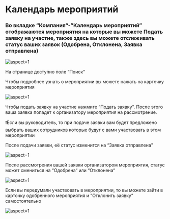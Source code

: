 # Календарь мероприятий

### Во вкладке “Компания“-”Календарь мероприятий” отображаются мероприятия на которые вы можете Подать заявку на участие, также здесь вы можете отслеживать статус ваших заявок (Одобрена, Отклонена, Заявка отправлена)

 ![](/api/attachments.redirect?id=bd136c86-6d47-4c79-8e3d-712178fd79fa "aspect=1")

На странице доступно поле “Поиск“


Чтобы подробнее узнать о мероприятии вы можете нажать на карточку мероприятия

 ![](/api/attachments.redirect?id=5768244b-b790-45f5-abf8-e6d36d4f2c11 "aspect=1")

Чтобы подать заявку на участие нажмите “Подать заявку“. После этого ваша заявка попадет к организатору мероприятия на рассмотрение. 

❗Если вы руководитель, то при подаче заявки вам будет предложено выбрать ваших сотрудников которые будут с вами участвовать в этом мероприятии


После подачи заявки, её статус изменится на “Заявка отправлена"

 ![](/api/attachments.redirect?id=92c56d95-8b39-48ae-b056-fb7a86d9a728 "aspect=1")


После рассмотрения вашей заявки организатором мероприятия, статус может смениться на “Одобрена“ или “Отклонена“

 ![](/api/attachments.redirect?id=2edddc39-7f71-4ffd-bd13-9c29da1a7c9f "aspect=1")


Если вы передумали участвовать в мероприятии, то вы можете зайти в карточку одобренного мероприятия и “Отклонить заявку“ самостоятельно

 ![](/api/attachments.redirect?id=2174ab3c-5fea-471a-8367-2d943e6f1202 "aspect=1")


